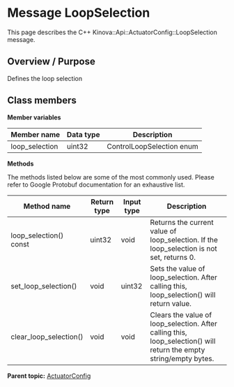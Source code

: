 # Message LoopSelection

This page describes the C++ Kinova::Api::ActuatorConfig::LoopSelection message.

## Overview / Purpose

Defines the loop selection

## Class members

 **Member variables** 

|Member name|Data type|Description|
|-----------|---------|-----------|
|loop\_selection|uint32|ControlLoopSelection enum|

 **Methods** 

The methods listed below are some of the most commonly used. Please refer to Google Protobuf documentation for an exhaustive list.

|Method name|Return type|Input type|Description|
|-----------|-----------|----------|-----------|
|loop\_selection\(\) const|uint32|void|Returns the current value of loop\_selection. If the loop\_selection is not set, returns 0.|
|set\_loop\_selection\(\)|void|uint32|Sets the value of loop\_selection. After calling this, loop\_selection\(\) will return value.|
|clear\_loop\_selection\(\)|void|void|Clears the value of loop\_selection. After calling this, loop\_selection\(\) will return the empty string/empty bytes.|

**Parent topic:** [ActuatorConfig](../references/summary_ActuatorConfig.md)

